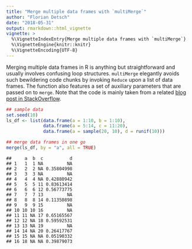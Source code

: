 ```yaml
---
title: "Merge multiple data frames with `multiMerge`"
author: "Florian Detsch"
date: "2018-05-31"
output: rmarkdown::html_vignette
vignette: >
  %\VignetteIndexEntry{Merge multiple data frames with `multiMerge`}
  %\VignetteEngine{knitr::knitr}
  %\VignetteEncoding{UTF-8}
---
```




Merging multiple data frames in R is anything but straightforward and usually involves confusing loop structures. `multiMerge` elegantly avoids such bewildering code chunks by invoking `Reduce` upon a list of data frames. The function also features a set of auxiliary parameters that are passed on to `merge`. Note that the code is mainly taken from a related [blog post in StackOverflow](https://stackoverflow.com/questions/8091303/merge-multiple-data-frames-in-a-list-simultaneously). 


```r
## sample data
set.seed(10)
ls_df <- list(data.frame(a = 1:10, b = 1:10),
              data.frame(a = 5:14, c = 11:20),
              data.frame(a = sample(20, 10), d = runif(10)))

## merge data frames in one go
merge(ls_df, by = "a", all = TRUE)
```

```
##     a  b  c          d
## 1   1  1 NA         NA
## 2   2  2 NA 0.35804998
## 3   3  3 NA         NA
## 4   4  4 NA 0.42880942
## 5   5  5 11 0.83613414
## 6   6  6 12 0.56773775
## 7   7  7 13         NA
## 8   8  8 14 0.11350898
## 9   9  9 15         NA
## 10 10 10 16         NA
## 11 11 NA 17 0.65165567
## 12 12 NA 18 0.59592531
## 13 13 NA 19         NA
## 14 14 NA 20 0.26417767
## 15 15 NA NA 0.05190332
## 16 18 NA NA 0.39879073
```
